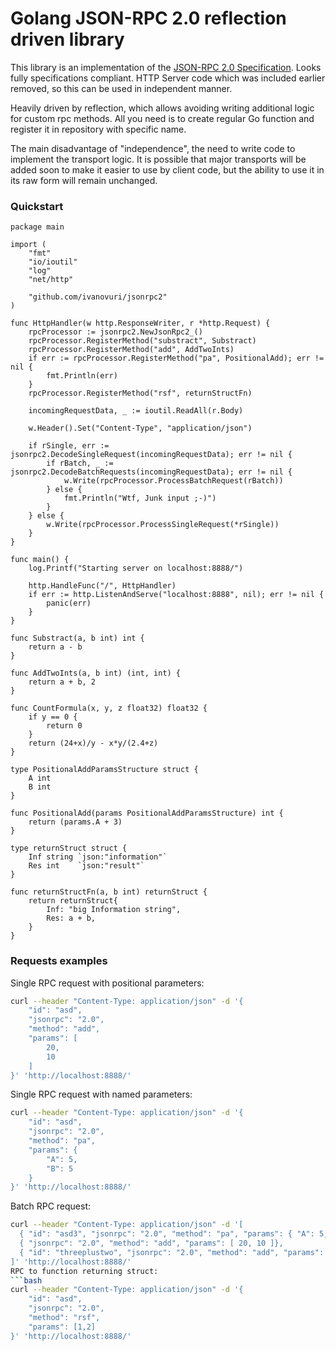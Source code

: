 # Golang JSON-RPC 2.0 reflection driven library

This library is an implementation of the [JSON-RPC 2.0 Specification](http://www.jsonrpc.org/specification). Looks fully specifications compliant. HTTP Server code which was included earlier removed, so this can be used in independent manner.

Heavily driven by reflection, which allows avoiding writing additional logic for custom rpc methods. All you need is to create regular Go function and register it in repository with specific name.

The main disadvantage of "independence", the need to write code to implement the transport logic.
It is possible that major transports will be added soon to make it easier to use by client code, but the ability to use it in its raw form will remain unchanged.

### Quickstart

```golang
package main

import (
	"fmt"
	"io/ioutil"
	"log"
	"net/http"

	"github.com/ivanovuri/jsonrpc2"
)

func HttpHandler(w http.ResponseWriter, r *http.Request) {
	rpcProcessor := jsonrpc2.NewJsonRpc2_()
	rpcProcessor.RegisterMethod("substract", Substract)
	rpcProcessor.RegisterMethod("add", AddTwoInts)
	if err := rpcProcessor.RegisterMethod("pa", PositionalAdd); err != nil {
		fmt.Println(err)
	}
	rpcProcessor.RegisterMethod("rsf", returnStructFn)

	incomingRequestData, _ := ioutil.ReadAll(r.Body)

	w.Header().Set("Content-Type", "application/json")

	if rSingle, err := jsonrpc2.DecodeSingleRequest(incomingRequestData); err != nil {
		if rBatch, _ := jsonrpc2.DecodeBatchRequests(incomingRequestData); err != nil {
			w.Write(rpcProcessor.ProcessBatchRequest(rBatch))
		} else {
			fmt.Println("Wtf, Junk input ;-)")
		}
	} else {
		w.Write(rpcProcessor.ProcessSingleRequest(*rSingle))
	}
}

func main() {
	log.Printf("Starting server on localhost:8888/")

	http.HandleFunc("/", HttpHandler)
	if err := http.ListenAndServe("localhost:8888", nil); err != nil {
		panic(err)
	}
}

func Substract(a, b int) int {
	return a - b
}

func AddTwoInts(a, b int) (int, int) {
	return a + b, 2
}

func CountFormula(x, y, z float32) float32 {
	if y == 0 {
		return 0
	}
	return (24+x)/y - x*y/(2.4+z)
}

type PositionalAddParamsStructure struct {
	A int
	B int
}

func PositionalAdd(params PositionalAddParamsStructure) int {
	return (params.A + 3)
}

type returnStruct struct {
	Inf string `json:"information"`
	Res int    `json:"result"`
}

func returnStructFn(a, b int) returnStruct {
	return returnStruct{
		Inf: "big Information string",
		Res: a + b,
	}
}
```
### Requests examples
Single RPC request with positional parameters:
```bash
curl --header "Content-Type: application/json" -d '{
    "id": "asd",
    "jsonrpc": "2.0",
    "method": "add",
    "params": [
        20,
        10
    ]
}' 'http://localhost:8888/'
```
Single RPC request with named parameters:
```bash
curl --header "Content-Type: application/json" -d '{
    "id": "asd",
    "jsonrpc": "2.0",
    "method": "pa",
    "params": {
        "A": 5,
        "B": 5
    }
}' 'http://localhost:8888/'
```
Batch RPC request:
```bash
curl --header "Content-Type: application/json" -d '[
  { "id": "asd3", "jsonrpc": "2.0", "method": "pa", "params": { "A": 5, "B": 5 }},
  { "jsonrpc": "2.0", "method": "add", "params": [ 20, 10 ]},
  { "id": "threeplustwo", "jsonrpc": "2.0", "method": "add", "params": [ 3, 2 ]}
]' 'http://localhost:8888/'
RPC to function returning struct:
```bash
curl --header "Content-Type: application/json" -d '{
    "id": "asd",
    "jsonrpc": "2.0",
    "method": "rsf",
    "params": [1,2]
}' 'http://localhost:8888/'
```